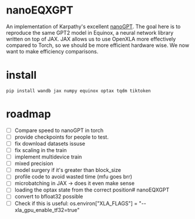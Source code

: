 # nanoEQXGPT

An implementation of Karpathy's excellent [nanoGPT](https://github.com/karpathy/nanoGPT/tree/master). The goal here is to reproduce the same GPT2 model in Equinox, a neural network library written on top of JAX. JAX allows us to use OpenXLA more effectively compared to Torch, so we should be more efficient hardware wise. We now want to make efficiency comparisons.

# install

    pip install wandb jax numpy equinox optax tqdm tiktoken

# roadmap

- [ ] Compare speed to nanoGPT in torch
- [ ] provide checkpoints for people to test.
- [ ] fix download datasets issuse
- [ ] fix scaling in the train
- [ ] implement multidevice train
- [ ] mixed precision
- [ ] model surgery if it's greater than block_size
- [ ] profile code to avoid wasted time (mfu goes brr)
- [ ] microbatching in JAX -> does it even make sense 
- [ ] loading the optax state from the correct position# nanoEQXGPT
- [ ] convert to bfloat32 possible
- [ ] Check if this is useful: os.environ["XLA_FLAGS"] = "--xla_gpu_enable_tf32=true" 